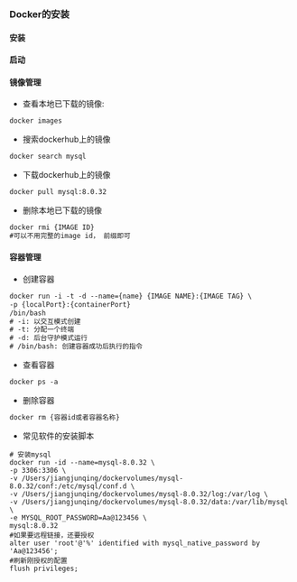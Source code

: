 ### Docker的安装
#### 安装
#### 启动
#### 镜像管理
- 查看本地已下载的镜像:
``` txt
docker images
```
- 搜索dockerhub上的镜像
``` txt
docker search mysql
```
- 下载dockerhub上的镜像
``` txt
docker pull mysql:8.0.32
```
- 删除本地已下载的镜像
``` txt
docker rmi {IMAGE ID}
#可以不用完整的image id， 前缀即可
```
#### 容器管理
- 创建容器
``` txt
docker run -i -t -d --name={name} {IMAGE NAME}:{IMAGE TAG} \
-p {localPort}:{containerPort}
/bin/bash
# -i: 以交互模式创建
# -t: 分配一个终端
# -d: 后台守护模式运行
# /bin/bash: 创建容器成功后执行的指令
```
- 查看容器
``` txt
docker ps -a
```
- 删除容器
``` txt
docker rm {容器id或者容器名称}
```

- 常见软件的安装脚本
``` 
# 安装mysql
docker run -id --name=mysql-8.0.32 \
-p 3306:3306 \
-v /Users/jiangjunqing/dockervolumes/mysql-8.0.32/conf:/etc/mysql/conf.d \
-v /Users/jiangjunqing/dockervolumes/mysql-8.0.32/log:/var/log \
-v /Users/jiangjunqing/dockervolumes/mysql-8.0.32/data:/var/lib/mysql \
-e MYSQL_ROOT_PASSWORD=Aa@123456 \
mysql:8.0.32 
#如果要远程链接，还要授权
alter user 'root'@'%' identified with mysql_native_password by 'Aa@123456';
#刷新刚授权的配置
flush privileges;
```

 
